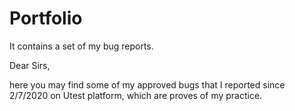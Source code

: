 # Portfolio
It contains a set of my bug reports. 

Dear Sirs, 

here you may find some of my approved bugs that I reported since 2/7/2020 on Utest platform, which are proves of my practice. 
